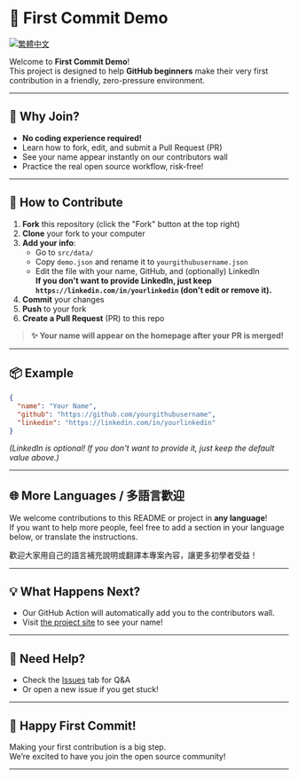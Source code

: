# 🚀 First Commit Demo

<!-- 語言導覽表 -->
[![繁體中文](https://cdnjs.cloudflare.com/ajax/libs/flag-icon-css/7.3.2/flags/4x3/tw.svg)](language/README.tw.md)

Welcome to **First Commit Demo**!  
This project is designed to help **GitHub beginners** make their very first contribution in a friendly, zero-pressure environment.

---

## 🌟 Why Join?

- **No coding experience required!**
- Learn how to fork, edit, and submit a Pull Request (PR)
- See your name appear instantly on our contributors wall
- Practice the real open source workflow, risk-free!

---

## 📝 How to Contribute

1. **Fork** this repository (click the "Fork" button at the top right)
2. **Clone** your fork to your computer
3. **Add your info**:
    - Go to `src/data/`
    - Copy `demo.json` and rename it to `yourgithubusername.json`
    - Edit the file with your name, GitHub, and (optionally) LinkedIn  
      **If you don't want to provide LinkedIn, just keep `https://linkedin.com/in/yourlinkedin` (don't edit or remove it).**
4. **Commit** your changes
5. **Push** to your fork
6. **Create a Pull Request** (PR) to this repo

> **✨ Your name will appear on the homepage after your PR is merged!**

---

## 📦 Example

```json
{
  "name": "Your Name",
  "github": "https://github.com/yourgithubusername",
  "linkedin": "https://linkedin.com/in/yourlinkedin"
}
```
*(LinkedIn is optional! If you don't want to provide it, just keep the default value above.)*

---

## 🌐 More Languages / 多語言歡迎

We welcome contributions to this README or project in **any language**!  
If you want to help more people, feel free to add a section in your language below, or translate the instructions.

歡迎大家用自己的語言補充說明或翻譯本專案內容，讓更多初學者受益！

---

## 💡 What Happens Next?

- Our GitHub Action will automatically add you to the contributors wall.
- Visit [the project site](https://henrylok0.github.io/First-Commit/) to see your name!

---

## 🤝 Need Help?

- Check the [Issues](https://github.com/HenryLok0/First-Commit/issues) tab for Q&A
- Or open a new issue if you get stuck!

---

## 🎉 Happy First Commit!

Making your first contribution is a big step.  
We’re excited to have you join the open source community!

---